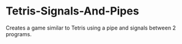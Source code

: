 # Tetris-Signals-And-Pipes
Creates a game similar to Tetris using a pipe and signals between 2 programs.
